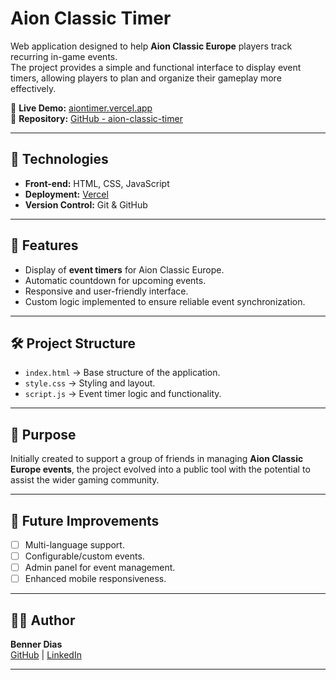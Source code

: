 # Aion Classic Timer  

Web application designed to help **Aion Classic Europe** players track recurring in-game events.  
The project provides a simple and functional interface to display event timers, allowing players to plan and organize their gameplay more effectively.  

🔗 **Live Demo:** [aiontimer.vercel.app](https://aiontimer.vercel.app)  
🔗 **Repository:** [GitHub - aion-classic-timer](https://github.com/BennerDias/aion-classic-timer)  

---

## 🚀 Technologies  

- **Front-end:** HTML, CSS, JavaScript  
- **Deployment:** [Vercel](https://vercel.com/)  
- **Version Control:** Git & GitHub  

---

## 📌 Features  

- Display of **event timers** for Aion Classic Europe.  
- Automatic countdown for upcoming events.  
- Responsive and user-friendly interface.  
- Custom logic implemented to ensure reliable event synchronization.  

---

## 🛠️ Project Structure  

- `index.html` → Base structure of the application.  
- `style.css` → Styling and layout.  
- `script.js` → Event timer logic and functionality.  

---

## 🎯 Purpose  

Initially created to support a group of friends in managing **Aion Classic Europe events**, the project evolved into a public tool with the potential to assist the wider gaming community.  

---

## 📌 Future Improvements  

- [ ] Multi-language support.  
- [ ] Configurable/custom events.  
- [ ] Admin panel for event management.  
- [ ] Enhanced mobile responsiveness.  

---

## 👨‍💻 Author  

**Benner Dias**  
[GitHub](https://github.com/BennerDias) | [LinkedIn](https://www.linkedin.com/BennerDias) 

---
